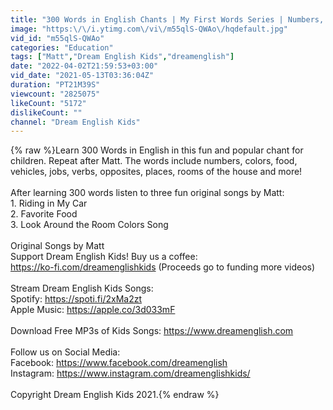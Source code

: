 ```yaml
---
title: "300 Words in English Chants | My First Words Series | Numbers, Colors, Animals, Vehicles, Verbs"
image: "https:\/\/i.ytimg.com\/vi\/m55qlS-QWAo\/hqdefault.jpg"
vid_id: "m55qlS-QWAo"
categories: "Education"
tags: ["Matt","Dream English Kids","dreamenglish"]
date: "2022-04-02T21:59:53+03:00"
vid_date: "2021-05-13T03:36:04Z"
duration: "PT21M39S"
viewcount: "2825075"
likeCount: "5172"
dislikeCount: ""
channel: "Dream English Kids"
---
```

{% raw %}Learn 300 Words in English in this fun and popular chant for children. Repeat after Matt. The words include numbers, colors, food, vehicles, jobs, verbs, opposites, places, rooms of the house and more! <br /><br />After learning 300 words listen to three fun original songs by Matt:<br />1. Riding in My Car<br />2. Favorite Food<br />3. Look Around the Room Colors Song<br /><br />Original Songs by Matt<br />Support Dream English Kids! Buy us a coffee:<br /><a rel="nofollow" target="blank" href="https://ko-fi.com/dreamenglishkids">https://ko-fi.com/dreamenglishkids</a> (Proceeds go to funding more videos)<br /><br />Stream Dream English Kids Songs: <br />Spotify: <a rel="nofollow" target="blank" href="https://spoti.fi/2xMa2zt">https://spoti.fi/2xMa2zt</a> <br />Apple Music: <a rel="nofollow" target="blank" href="https://apple.co/3d033mF">https://apple.co/3d033mF</a> <br /><br />Download Free MP3s of Kids Songs: <a rel="nofollow" target="blank" href="https://www.dreamenglish.com">https://www.dreamenglish.com</a> <br /><br />Follow us on Social Media: <br />Facebook: <a rel="nofollow" target="blank" href="https://www.facebook.com/dreamenglish">https://www.facebook.com/dreamenglish</a> <br />Instagram: <a rel="nofollow" target="blank" href="https://www.instagram.com/dreamenglishkids/">https://www.instagram.com/dreamenglishkids/</a><br /><br />Copyright Dream English Kids 2021.{% endraw %}
